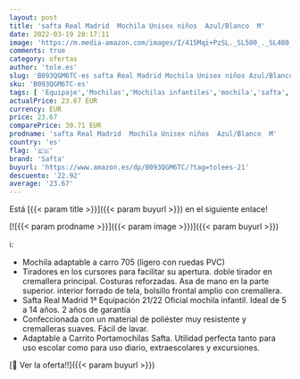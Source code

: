 ```yaml
---
layout: post
title: 'safta Real Madrid  Mochila Unisex niños  Azul/Blanco  M'
date: 2022-03-19 20:17:11
image: 'https://m.media-amazon.com/images/I/415Mqi+PzSL._SL500_._SL400_.jpg'
comments: true
category: ofertas
author: 'tole.es'
slug: 'B093QGM6TC-es safta Real Madrid Mochila Unisex niños Azul/Blanco M'
sku: 'B093QGM6TC-es'
tags: [ 'Equipaje','Mochilas','Mochilas infantiles','mochila','safta','unisex', ]
actualPrice: 23.67 EUR
currency: EUR
price: 23.67
comparePrice: 30.71 EUR
prodname: 'safta Real Madrid  Mochila Unisex niños  Azul/Blanco  M'
country: 'es'
flag: '🇪🇸'
brand: 'Safta'
buyurl: 'https://www.amazon.es/dp/B093QGM6TC/?tag=tolees-21'
descuento: '22.92'
average: '23.67'
---
```


Está [{{< param title >}}]({{< param buyurl >}}) en el siguiente enlace!

[![{{< param prodname >}}]({{< param image >}})]({{< param buyurl >}})

ℹ️:

- Mochila adaptable a carro 705 (ligero con ruedas PVC)
- Tiradores en los cursores para facilitar su apertura. doble tirador en cremallera principal. Costuras reforzadas. Asa de mano en la parte superior. interior forrado de tela, bolsillo frontal amplio con cremallera.
- Safta Real Madrid 1ª Equipación 21/22 Oficial mochila infantil. Ideal de 5 a 14 años. 2 años de garantía
- Confeccionada con un material de poliéster muy resistente y cremalleras suaves. Fácil de lavar.
- Adaptable a Carrito Portamochilas Safta. Utilidad perfecta tanto para uso escolar como para uso diario, extraescolares y excursiones.

[🛒 Ver la oferta!!]({{< param buyurl >}})

